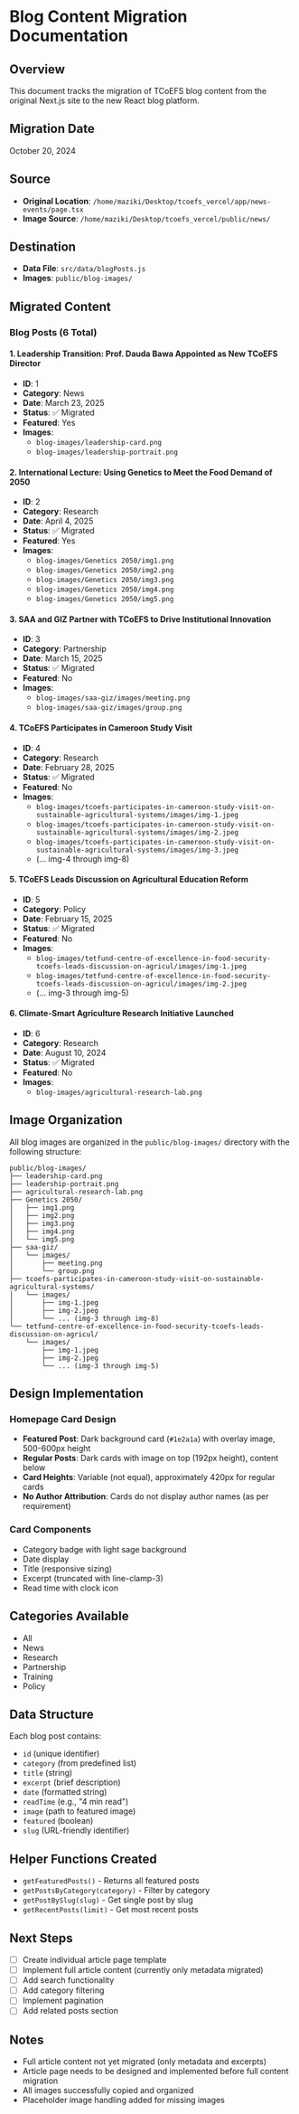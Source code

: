 # Blog Content Migration Documentation

## Overview
This document tracks the migration of TCoEFS blog content from the original Next.js site to the new React blog platform.

## Migration Date
October 20, 2024

## Source
- **Original Location**: `/home/maziki/Desktop/tcoefs_vercel/app/news-events/page.tsx`
- **Image Source**: `/home/maziki/Desktop/tcoefs_vercel/public/news/`

## Destination
- **Data File**: `src/data/blogPosts.js`
- **Images**: `public/blog-images/`

## Migrated Content

### Blog Posts (6 Total)

#### 1. Leadership Transition: Prof. Dauda Bawa Appointed as New TCoEFS Director
- **ID**: 1
- **Category**: News
- **Date**: March 23, 2025
- **Status**: ✅ Migrated
- **Featured**: Yes
- **Images**: 
  - `blog-images/leadership-card.png`
  - `blog-images/leadership-portrait.png`

#### 2. International Lecture: Using Genetics to Meet the Food Demand of 2050
- **ID**: 2
- **Category**: Research
- **Date**: April 4, 2025
- **Status**: ✅ Migrated
- **Featured**: Yes
- **Images**:
  - `blog-images/Genetics 2050/img1.png`
  - `blog-images/Genetics 2050/img2.png`
  - `blog-images/Genetics 2050/img3.png`
  - `blog-images/Genetics 2050/img4.png`
  - `blog-images/Genetics 2050/img5.png`

#### 3. SAA and GIZ Partner with TCoEFS to Drive Institutional Innovation
- **ID**: 3
- **Category**: Partnership
- **Date**: March 15, 2025
- **Status**: ✅ Migrated
- **Featured**: No
- **Images**:
  - `blog-images/saa-giz/images/meeting.png`
  - `blog-images/saa-giz/images/group.png`

#### 4. TCoEFS Participates in Cameroon Study Visit
- **ID**: 4
- **Category**: Research
- **Date**: February 28, 2025
- **Status**: ✅ Migrated
- **Featured**: No
- **Images**:
  - `blog-images/tcoefs-participates-in-cameroon-study-visit-on-sustainable-agricultural-systems/images/img-1.jpeg`
  - `blog-images/tcoefs-participates-in-cameroon-study-visit-on-sustainable-agricultural-systems/images/img-2.jpeg`
  - `blog-images/tcoefs-participates-in-cameroon-study-visit-on-sustainable-agricultural-systems/images/img-3.jpeg`
  - (... img-4 through img-8)

#### 5. TCoEFS Leads Discussion on Agricultural Education Reform
- **ID**: 5
- **Category**: Policy
- **Date**: February 15, 2025
- **Status**: ✅ Migrated
- **Featured**: No
- **Images**:
  - `blog-images/tetfund-centre-of-excellence-in-food-security-tcoefs-leads-discussion-on-agricul/images/img-1.jpeg`
  - `blog-images/tetfund-centre-of-excellence-in-food-security-tcoefs-leads-discussion-on-agricul/images/img-2.jpeg`
  - (... img-3 through img-5)

#### 6. Climate-Smart Agriculture Research Initiative Launched
- **ID**: 6
- **Category**: Research
- **Date**: August 10, 2024
- **Status**: ✅ Migrated
- **Featured**: No
- **Images**:
  - `blog-images/agricultural-research-lab.png`

## Image Organization

All blog images are organized in the `public/blog-images/` directory with the following structure:

```
public/blog-images/
├── leadership-card.png
├── leadership-portrait.png
├── agricultural-research-lab.png
├── Genetics 2050/
│   ├── img1.png
│   ├── img2.png
│   ├── img3.png
│   ├── img4.png
│   └── img5.png
├── saa-giz/
│   └── images/
│       ├── meeting.png
│       └── group.png
├── tcoefs-participates-in-cameroon-study-visit-on-sustainable-agricultural-systems/
│   └── images/
│       ├── img-1.jpeg
│       ├── img-2.jpeg
│       └── ... (img-3 through img-8)
└── tetfund-centre-of-excellence-in-food-security-tcoefs-leads-discussion-on-agricul/
    └── images/
        ├── img-1.jpeg
        ├── img-2.jpeg
        └── ... (img-3 through img-5)
```

## Design Implementation

### Homepage Card Design
- **Featured Post**: Dark background card (`#1e2a1a`) with overlay image, 500-600px height
- **Regular Posts**: Dark cards with image on top (192px height), content below
- **Card Heights**: Variable (not equal), approximately 420px for regular cards
- **No Author Attribution**: Cards do not display author names (as per requirement)

### Card Components
- Category badge with light sage background
- Date display
- Title (responsive sizing)
- Excerpt (truncated with line-clamp-3)
- Read time with clock icon

## Categories Available
- All
- News
- Research
- Partnership
- Training
- Policy

## Data Structure
Each blog post contains:
- `id` (unique identifier)
- `category` (from predefined list)
- `title` (string)
- `excerpt` (brief description)
- `date` (formatted string)
- `readTime` (e.g., "4 min read")
- `image` (path to featured image)
- `featured` (boolean)
- `slug` (URL-friendly identifier)

## Helper Functions Created
- `getFeaturedPosts()` - Returns all featured posts
- `getPostsByCategory(category)` - Filter by category
- `getPostBySlug(slug)` - Get single post by slug
- `getRecentPosts(limit)` - Get most recent posts

## Next Steps
- [ ] Create individual article page template
- [ ] Implement full article content (currently only metadata migrated)
- [ ] Add search functionality
- [ ] Add category filtering
- [ ] Implement pagination
- [ ] Add related posts section

## Notes
- Full article content not yet migrated (only metadata and excerpts)
- Article page needs to be designed and implemented before full content migration
- All images successfully copied and organized
- Placeholder image handling added for missing images